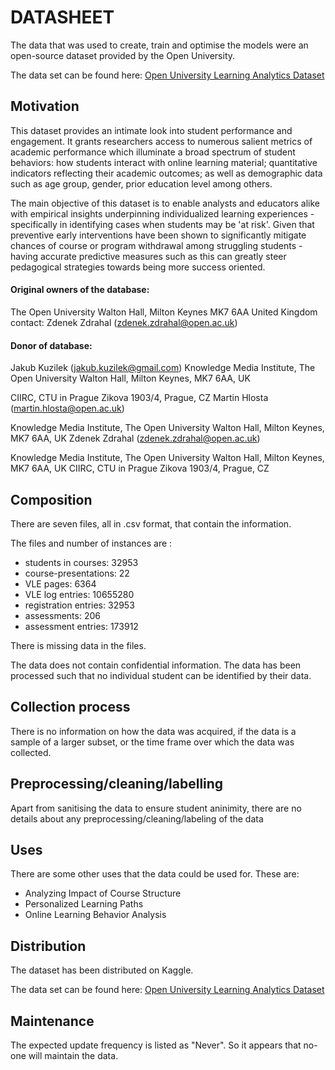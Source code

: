 # DATASHEET

The data that was used to create, train and optimise the models were an open-source dataset provided by the Open University.

The data set can be found here: [Open University Learning Analytics Dataset](https://www.kaggle.com/datasets/thedevastator/open-university-learning-analytics-dataset/)


## Motivation

This dataset provides an intimate look into student performance and engagement. It grants researchers access to numerous salient metrics of academic performance which illuminate a broad spectrum of student behaviors: how students interact with online learning material; quantitative indicators reflecting their academic outcomes; as well as demographic data such as age group, gender, prior education level among others.

The main objective of this dataset is to enable analysts and educators alike with empirical insights underpinning individualized learning experiences - specifically in identifying cases when students may be 'at risk'. Given that preventive early interventions have been shown to significantly mitigate chances of course or program withdrawal among struggling students - having accurate predictive measures such as this can greatly steer pedagogical strategies towards being more success oriented.

  #### Original owners of the database:
  The Open University
  Walton Hall, Milton Keynes
  MK7 6AA
  United Kingdom
  contact: Zdenek Zdrahal (zdenek.zdrahal@open.ac.uk)

  #### Donor of database:
  Jakub Kuzilek (jakub.kuzilek@gmail.com)
  Knowledge Media Institute, The Open University
  Walton Hall, Milton Keynes, MK7 6AA, UK
  
  CIIRC, CTU in Prague
  Zikova 1903/4, Prague, CZ
  Martin Hlosta (martin.hlosta@open.ac.uk)
  
  Knowledge Media Institute, The Open University
  Walton Hall, Milton Keynes, MK7 6AA, UK
  Zdenek Zdrahal (zdenek.zdrahal@open.ac.uk)
  
  Knowledge Media Institute, The Open University
  Walton Hall, Milton Keynes, MK7 6AA, UK
  CIIRC, CTU in Prague
  Zikova 1903/4, Prague, CZ

 
## Composition

There are seven files, all in .csv format, that contain the information.

The files and number of instances are :
- students in courses: 32953
- course-presentations: 22
- VLE pages: 6364
- VLE log entries: 10655280
- registration entries: 32953
- assessments: 206
- assessment entries: 173912


There is missing data in the files.

The data does not contain confidential information. The data has been processed such that no individual student can be identified by their data.

## Collection process

There is no information on how the data was acquired, if the data is a sample of a larger subset, or the time frame over which the data was collected.

## Preprocessing/cleaning/labelling

Apart from sanitising the data to ensure student aninimity, there are no details about any preprocessing/cleaning/labeling of the data
 
## Uses

There are some other uses that the data could be used for. These are:
- Analyzing Impact of Course Structure
- Personalized Learning Paths
- Online Learning Behavior Analysis

## Distribution

The dataset has been distributed on Kaggle.

The data set can be found here: [Open University Learning Analytics Dataset](https://www.kaggle.com/datasets/thedevastator/open-university-learning-analytics-dataset/)

## Maintenance

The expected update frequency is listed as "Never". So it appears that no-one will maintain the data.

